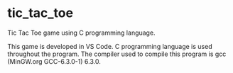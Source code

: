 # tic_tac_toe
Tic Tac Toe game using C programming language.

This game is developed in VS Code. C programming language is used throughout the program. 
The compiler used to compile this program is gcc (MinGW.org GCC-6.3.0-1) 6.3.0.
